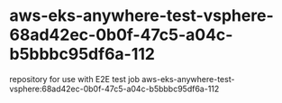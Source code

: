 # aws-eks-anywhere-test-vsphere-68ad42ec-0b0f-47c5-a04c-b5bbbc95df6a-112
repository for use with E2E test job aws-eks-anywhere-test-vsphere:68ad42ec-0b0f-47c5-a04c-b5bbbc95df6a-112
